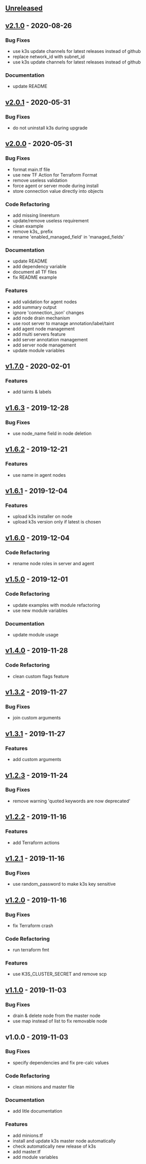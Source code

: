<a name="unreleased"></a>
## [Unreleased]


<a name="v2.1.0"></a>
## [v2.1.0] - 2020-08-26
### Bug Fixes
- use k3s update channels for latest releases instead of github
- replace network_id with subnet_id
- use k3s update channels for latest releases instead of github

### Documentation
- update README


<a name="v2.0.1"></a>
## [v2.0.1] - 2020-05-31
### Bug Fixes
- do not uninstall k3s during upgrade


<a name="v2.0.0"></a>
## [v2.0.0] - 2020-05-31
### Bug Fixes
- format main.tf file
- use new TF Action for Terraform Format
- remove useless validation
- force agent or server mode during install
- store connection value directly into objects

### Code Refactoring
- add missing linereturn
- update/remove useless requirement
- clean example
- remove k3s_ prefix
- rename 'enabled_managed_field' in 'managed_fields'

### Documentation
- update README
- add dependency variable
- document all TF files
- fix README example

### Features
- add validation for agent nodes
- add summary output
- ignore 'connection_json' changes
- add node drain mechanism
- use root server to manage annotation/label/taint
- add agent node management
- add multi servers feature
- add server annotation management
- add server node management
- update module variables


<a name="v1.7.0"></a>
## [v1.7.0] - 2020-02-01
### Features
- add taints & labels


<a name="v1.6.3"></a>
## [v1.6.3] - 2019-12-28
### Bug Fixes
- use node_name field in node deletion


<a name="v1.6.2"></a>
## [v1.6.2] - 2019-12-21
### Features
- use name in agent nodes


<a name="v1.6.1"></a>
## [v1.6.1] - 2019-12-04
### Features
- upload k3s installer on node
- upload k3s version only if latest is chosen


<a name="v1.6.0"></a>
## [v1.6.0] - 2019-12-04
### Code Refactoring
- rename node roles in server and agent


<a name="v1.5.0"></a>
## [v1.5.0] - 2019-12-01
### Code Refactoring
- update examples with module refactoring
- use new module variables

### Documentation
- update module usage


<a name="v1.4.0"></a>
## [v1.4.0] - 2019-11-28
### Code Refactoring
- clean custom flags feature


<a name="v1.3.2"></a>
## [v1.3.2] - 2019-11-27
### Bug Fixes
- join custom arguments


<a name="v1.3.1"></a>
## [v1.3.1] - 2019-11-27
### Features
- add custom arguments


<a name="v1.2.3"></a>
## [v1.2.3] - 2019-11-24
### Bug Fixes
- remove warning 'quoted keywords are now deprecated'


<a name="v1.2.2"></a>
## [v1.2.2] - 2019-11-16
### Features
- add Terraform actions


<a name="v1.2.1"></a>
## [v1.2.1] - 2019-11-16
### Bug Fixes
- use random_password to make k3s key sensitive


<a name="v1.2.0"></a>
## [v1.2.0] - 2019-11-16
### Bug Fixes
- fix Terraform crash

### Code Refactoring
- run terraform fmt

### Features
- use K3S_CLUSTER_SECRET and remove scp


<a name="v1.1.0"></a>
## [v1.1.0] - 2019-11-03
### Bug Fixes
- drain & delete node from the master node
- use map instead of list to fix removable node


<a name="v1.0.0"></a>
## v1.0.0 - 2019-11-03
### Bug Fixes
- specify dependencies and fix pre-calc values

### Code Refactoring
- clean minions and master file

### Documentation
- add litle documentation

### Features
- add minions.tf
- install and update k3s master node automatically
- check automatically new release of k3s
- add master.tf
- add module variables


[Unreleased]: https://github.com/xunleii/terraform-module-k3s/compare/v2.1.0...HEAD
[v2.1.0]: https://github.com/xunleii/terraform-module-k3s/compare/v2.0.1...v2.1.0
[v2.0.1]: https://github.com/xunleii/terraform-module-k3s/compare/v2.0.0...v2.0.1
[v2.0.0]: https://github.com/xunleii/terraform-module-k3s/compare/v1.7.0...v2.0.0
[v1.7.0]: https://github.com/xunleii/terraform-module-k3s/compare/v1.6.3...v1.7.0
[v1.6.3]: https://github.com/xunleii/terraform-module-k3s/compare/v1.6.2...v1.6.3
[v1.6.2]: https://github.com/xunleii/terraform-module-k3s/compare/v1.6.1...v1.6.2
[v1.6.1]: https://github.com/xunleii/terraform-module-k3s/compare/v1.6.0...v1.6.1
[v1.6.0]: https://github.com/xunleii/terraform-module-k3s/compare/v1.5.0...v1.6.0
[v1.5.0]: https://github.com/xunleii/terraform-module-k3s/compare/v1.4.0...v1.5.0
[v1.4.0]: https://github.com/xunleii/terraform-module-k3s/compare/v1.3.2...v1.4.0
[v1.3.2]: https://github.com/xunleii/terraform-module-k3s/compare/v1.3.1...v1.3.2
[v1.3.1]: https://github.com/xunleii/terraform-module-k3s/compare/v1.2.3...v1.3.1
[v1.2.3]: https://github.com/xunleii/terraform-module-k3s/compare/v1.2.2...v1.2.3
[v1.2.2]: https://github.com/xunleii/terraform-module-k3s/compare/v1.2.1...v1.2.2
[v1.2.1]: https://github.com/xunleii/terraform-module-k3s/compare/v1.2.0...v1.2.1
[v1.2.0]: https://github.com/xunleii/terraform-module-k3s/compare/v1.1.0...v1.2.0
[v1.1.0]: https://github.com/xunleii/terraform-module-k3s/compare/v1.0.0...v1.1.0
